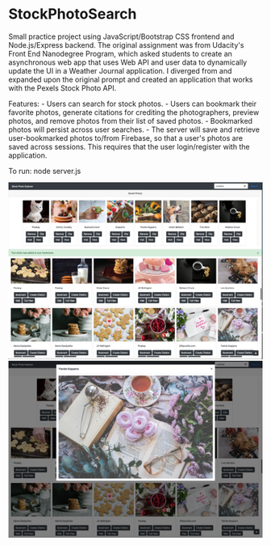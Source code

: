 # StockPhotoSearch

Small practice project using JavaScript/Bootstrap CSS frontend and Node.js/Express backend. The original assignment was from Udacity's Front End Nanodegree Program, which asked students to create an asynchronous web app that uses Web API and user data to dynamically update the UI in a Weather Journal application. I diverged from and expanded upon the original prompt and created an application that works with the Pexels Stock Photo API.

Features:
    - Users can search for stock photos. 
    - Users can bookmark their favorite photos, generate citations for crediting the photographers, preview photos, and remove photos from their list of saved photos.
    - Bookmarked photos will persist across user searches.
    - The server will save and retrieve user-bookmarked photos to/from Firebase, so that a user's photos are saved across sessions. This requires that the user login/register with the application.

To run:
    node server.js

<img src="./img/StockPhotoExplorer.png"/>
<img src="./img/StockPhotoExplorer2.png"/>